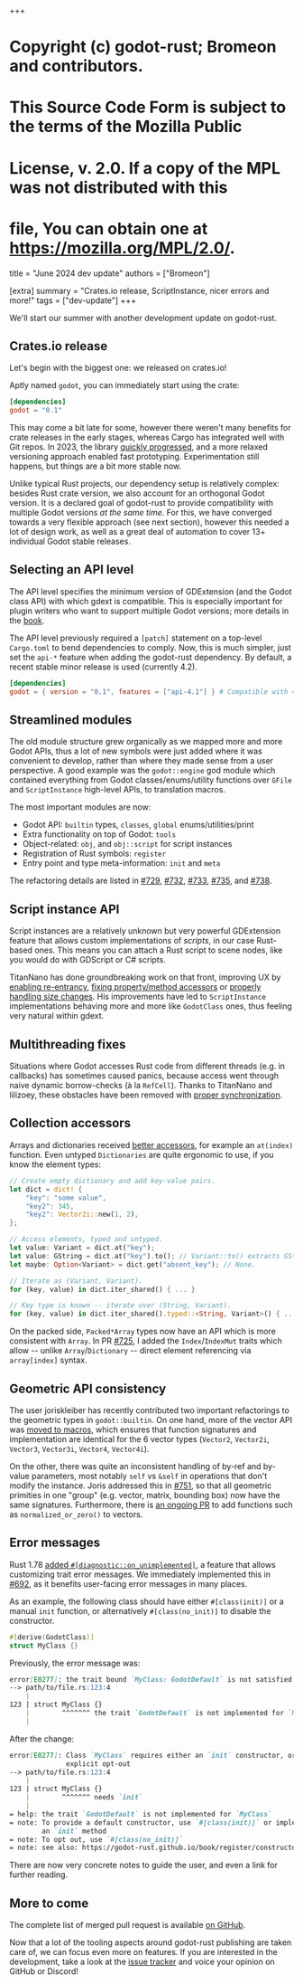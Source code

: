 +++
# Copyright (c) godot-rust; Bromeon and contributors.
# This Source Code Form is subject to the terms of the Mozilla Public
# License, v. 2.0. If a copy of the MPL was not distributed with this
# file, You can obtain one at https://mozilla.org/MPL/2.0/.

title = "June 2024 dev update"
authors = ["Bromeon"]

[extra]
summary = "Crates.io release, ScriptInstance, nicer errors and more!"
tags = ["dev-update"]
+++

We'll start our summer with another development update on godot-rust.


## Crates.io release

Let's begin with the biggest one: we released on crates.io!

Aptly named `godot`, you can immediately start using the crate:

```toml
[dependencies]
godot = "0.1"
```

This may come a bit late for some, however there weren't many benefits for crate releases in the early stages, whereas Cargo has integrated well with Git repos. In 2023, the library [quickly progressed][dev-update-2023], and a more relaxed versioning approach enabled fast prototyping. Experimentation still happens, but things are a bit more stable now.

Unlike typical Rust projects, our dependency setup is relatively complex: besides Rust crate version, we also account for an orthogonal Godot version. It is a declared goal of godot-rust to provide compatibility with multiple Godot versions _at the same time_. For this, we have converged towards a very flexible approach (see next section), however this needed a lot of design work, as well as a great deal of automation to cover 13+ individual Godot stable releases.


## Selecting an API level

The API level specifies the minimum version of GDExtension (and the Godot class API) with which gdext is compatible. This is especially important for plugin writers who want to support multiple Godot versions; more details in the [book][book-select-version].

The API level previously required a `[patch]` statement on a top-level `Cargo.toml` to bend dependencies to comply. Now, this is much simpler, just set the `api-*` feature when adding the godot-rust dependency. By default, a recent stable minor release is used (currently 4.2).

```toml
[dependencies]
godot = { version = "0.1", features = ["api-4.1"] } # Compatible with 4.1+
```


## Streamlined modules

The old module structure grew organically as we mapped more and more Godot APIs, thus a lot of new symbols were just added where it was convenient to develop, rather than where they made sense from a user perspective. A good example was the `godot::engine` god module which contained everything from Godot classes/enums/utility functions over `GFile` and `ScriptInstance` high-level APIs, to translation macros.

The most important modules are now:

- Godot API: `builtin` types, `classes`, `global` enums/utilities/print
- Extra functionality on top of Godot: `tools`
- Object-related: `obj`, and `obj::script` for script instances
- Registration of Rust symbols: `register`
- Entry point and type meta-information: `init` and `meta`

The refactoring details are listed in [#729], [#732], [#733], [#735], and [#738].


## Script instance API

Script instances are a relatively unknown but very powerful GDExtension feature that allows custom implementations of _scripts_, in our case Rust-based ones. This means you can attach a Rust script to scene nodes, like you would do with GDScript or C# scripts.

TitanNano has done groundbreaking work on that front, improving UX by [enabling re-entrancy][#671], [fixing property/method accessors][#670] or [properly handling size changes][#650]. His improvements have led to `ScriptInstance` implementations behaving more and more like `GodotClass` ones, thus feeling very natural within gdext.


## Multithreading fixes

Situations where Godot accesses Rust code from different threads (e.g. in callbacks) has sometimes caused panics, because access went through naive dynamic borrow-checks (à la `RefCell`). Thanks to TitanNano and lilizoey, these obstacles have been removed with [proper synchronization][#736].


## Collection accessors

Arrays and dictionaries received [better accessors][#720], for example an `at(index)` function. Even untyped `Dictionaries` are quite ergonomic to use, if you know the element types:

```rust
// Create empty dictionary and add key-value pairs.
let dict = dict! {
    "key": "some value",
    "key2": 345,
    "key2": Vector2i::new(1, 2),
};

// Access elements, typed and untyped.
let value: Variant = dict.at("key");
let value: GString = dict.at("key").to(); // Variant::to() extracts GString.
let maybe: Option<Variant> = dict.get("absent_key"); // None.

// Iterate as (Variant, Variant).
for (key, value) in dict.iter_shared() { ... }

// Key type is known -- iterate over (String, Variant).
for (key, value) in dict.iter_shared().typed::<String, Variant>() { ... }
```

On the packed side, `Packed*Array` types now have an API which is more consistent with `Array`. In PR [#725], I added the `Index`/`IndexMut` traits which allow -- unlike `Array`/`Dictionary` -- direct element referencing via `array[index]` syntax.


## Geometric API consistency

The user joriskleiber has recently contributed two important refactorings to the geometric types in `godot::builtin`. On one hand, more of the vector API was [moved to macros][#721], which ensures that function signatures and implementation are identical for the 6 vector types (`Vector2`, `Vector2i`, `Vector3`, `Vector3i`, `Vector4`, `Vector4i`).

On the other, there was quite an inconsistent handling of by-ref and by-value parameters, most notably `self` vs `&self` in operations that don't modify the instance. Joris addressed this in [#751], so that all geometric primities in one "group" (e.g. vector, matrix, bounding box) now have the same signatures. Furthermore, there is [an ongoing PR][#761] to add functions such as `normalized_or_zero()` to vectors.


## Error messages

Rust 1.78 [added `#[diagnostic::on_unimplemented]`][rust-on-unimplemented], a feature that allows customizing trait error messages. We immediately implemented this in [#692], as it benefits user-facing error messages in many places.

As an example, the following class should have either `#[class(init)]` or a manual `init` function, or alternatively `#[class(no_init)]` to disable the constructor.
```rust
#[derive(GodotClass)]
struct MyClass {}
```

Previously, the error message was:
```md
error[E0277]: the trait bound `MyClass: GodotDefault` is not satisfied
--> path/to/file.rs:123:4
    |
123 | struct MyClass {}
    |        ^^^^^^^ the trait `GodotDefault` is not implemented for `MyClass`
    |
```

After the change:
```md
error[E0277]: Class `MyClass` requires either an `init` constructor, or
              explicit opt-out
--> path/to/file.rs:123:4
    |
123 | struct MyClass {}
    |        ^^^^^^^ needs `init`
    |
= help: the trait `GodotDefault` is not implemented for `MyClass`
= note: To provide a default constructor, use `#[class(init)]` or implement
        an `init` method
= note: To opt out, use `#[class(no_init)]`
= note: see also: https://godot-rust.github.io/book/register/constructors.html
```
There are now very concrete notes to guide the user, and even a link for further reading.


## More to come

The complete list of merged pull request is available [on GitHub][pull-requests].

Now that a lot of the tooling aspects around godot-rust publishing are taken care of, we can focus even more on features. If you are interested in the development, take a look at the [issue tracker][issues] and voice your opinion on GitHub or Discord!

[#650]: https://github.com/godot-rust/gdext/pull/650
[#670]: https://github.com/godot-rust/gdext/pull/670
[#671]: https://github.com/godot-rust/gdext/pull/671
[#692]: https://github.com/godot-rust/gdext/pull/692
[#720]: https://github.com/godot-rust/gdext/pull/720
[#721]: https://github.com/godot-rust/gdext/pull/721
[#725]: https://github.com/godot-rust/gdext/pull/725
[#729]: https://github.com/godot-rust/gdext/pull/729
[#732]: https://github.com/godot-rust/gdext/pull/732
[#733]: https://github.com/godot-rust/gdext/pull/733
[#735]: https://github.com/godot-rust/gdext/pull/735
[#736]: https://github.com/godot-rust/gdext/pull/736
[#738]: https://github.com/godot-rust/gdext/pull/738
[#751]: https://github.com/godot-rust/gdext/pull/751
[#761]: https://github.com/godot-rust/gdext/pull/761
[book-select-version]: https://godot-rust.github.io/book/toolchain/godot-version.html
[dev-update-2023]: ../godot-rust-2023-review
[issues]: https://github.com/godot-rust/gdext/issues
[pull-requests]: https://github.com/godot-rust/gdext/pulls?q=is%3Apr+is%3Amerged
[rust-on-unimplemented]: https://blog.rust-lang.org/2024/05/02/Rust-1.78.0.html#diagnostic-attributes
